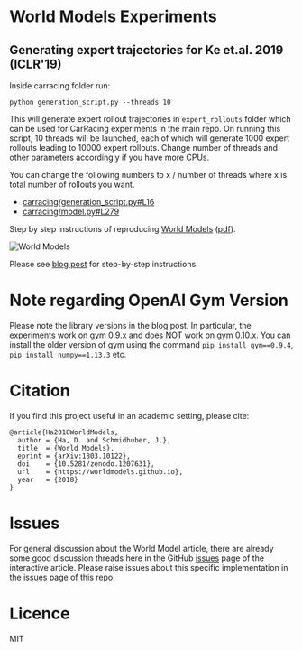 # World Models Experiments

## Generating expert trajectories for Ke et.al. 2019 (ICLR'19)

Inside carracing folder run:

```
python generation_script.py --threads 10
```

This will generate expert rollout trajectories in `expert_rollouts` folder which can be used for CarRacing experiments in the main repo. On running this script, 10 threads will be launched, each of which will generate 1000 expert rollouts leading to 10000 expert rollouts. Change number of threads and other parameters accordingly if you have more CPUs.

You can change the following numbers to x / number of threads where x is total number of rollouts you want.
- [carracing/generation_script.py#L16](carracing/generation_script.py#L16)
- [carracing/model.py#L279](carracing/model.py#L279)

Step by step instructions of reproducing [World Models](https://worldmodels.github.io/) ([pdf](https://arxiv.org/abs/1803.10122)).

![World Models](https://worldmodels.github.io/assets/world_models_card_both.png)

Please see [blog post](http://blog.otoro.net//2018/06/09/world-models-experiments/) for step-by-step instructions.

# Note regarding OpenAI Gym Version

Please note the library versions in the blog post. In particular, the experiments work on gym 0.9.x and does NOT work on gym 0.10.x. You can install the older version of gym using the command `pip install gym==0.9.4`, `pip install numpy==1.13.3` etc.

# Citation

If you find this project useful in an academic setting, please cite:

```
@article{Ha2018WorldModels,
  author = {Ha, D. and Schmidhuber, J.},
  title  = {World Models},
  eprint = {arXiv:1803.10122},
  doi    = {10.5281/zenodo.1207631},
  url    = {https://worldmodels.github.io},
  year   = {2018}
}
```

# Issues

For general discussion about the World Model article, there are already some good discussion threads here in the GitHub [issues](https://github.com/worldmodels/worldmodels.github.io/issues) page of the interactive article. Please raise issues about this specific implementation in the [issues](https://github.com/hardmaru/WorldModelsExperiments/issues) page of this repo.

# Licence

MIT
